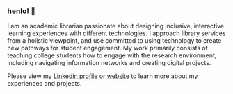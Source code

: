 ### henlo! 👋
I am an academic librarian passionate about designing inclusive, interactive learning experiences with different technologies. I approach library services from a holistic viewpoint, and use committed to using technology to create new pathways for student engagement. My work primarily consists of teaching college students how to engage with the research environment, including navigating information networks and creating digital projects.

Please view my [Linkedin profile](https://www.linkedin.com/in/joelollo21/) or [website](https://sites.google.com/view/joe-lollo-mlis) to learn more about my experiences and projects.
